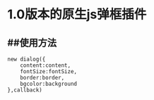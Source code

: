 ﻿# 1.0版本的原生js弹框插件



##使用方法
----------

```
new dialog({
    content:content,
    fontSize:fontSize,
    border:border,
    bgcolor:background
},callback)
```




